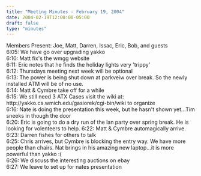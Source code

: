 ```yaml
---
title: "Meeting Minutes - February 19, 2004"
date: 2004-02-19T12:00:00-05:00
draft: false
type: "minutes"
---
```


<p>
Members Present:  Joe, Matt, Darren, Issac, Eric, Bob, and guests
<br>
6:05:	We have go over upgrading yakko<br>
6:10:	Matt fix's the wmgg website<br>
6:11:	Eric notes that he finds the holiday lights very 'trippy'<br>
6:12:	Thursdays meeting next week will be optional<br>
6:13:	The power is being shut down at parkveiw over break.  So the newly installed ATM will be of no use.<Br>
6:14:	Matt & Cymbre take off for a while<br>
6:15:	We still need 3 ATX Cases visit the wiki at: http://yakko.cs.wmich.edu/gasiorek/cgi-bin/wiki to organize<br>
6:16:	Nate is doing the presentation this week, but he hasn't shown yet...Tim sneeks in though the door<br>
6:20:	Eric is going to do a dry run of the lan party over spring break.  He is looking for volenteers to help.
6:22:	Matt & Cymbre automagically arrive.<br>
6:23:	Darren fishes for others to talk<br>
6:25:	Chris arrives, but Cymbre is blocking the entry way.  We have more people than chairs.  Nat brings in his amazing new laptop...it is more powerful than yakko :( <br>
6:26:	We discuss the interesting auctions on ebay<br>
6:27:	We leave to set up for nates presentation<br>
</p>

